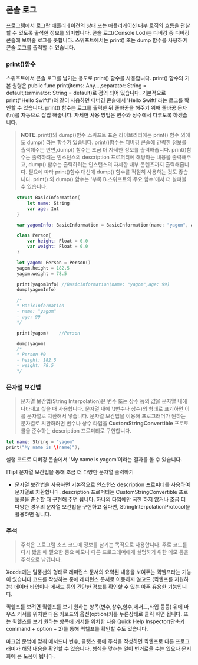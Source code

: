 ## 콘솔 로그
프로그램에서 로그란 애플리ㅔ이견의 상태 또는 애플리케이션 내부 로직의 흐름을 관찰할 수 있도록 출석한 정보를 의미합니다. 콘솔 로그(Console Lod)는 디버깅 중 디버깅 콘솔에 보여줄 로그를 뜻합니다. 스위프트에서는 print() 또는 dump 함수를 사용하여 콘솔 로그를 출력할 수 있습니다.

### print()함수
스위프트에서 콘솔 로그를 남기는 용도로 print() 함수를 사용합니다. print() 함수의 기본 원령은 public func print(items: Any...,separator: String = default,terminator: String = default)로 정의 되어 있습니다. 기본적으로 print("Hello Swift!")와 같이 사용하면 디버깅 콘솔에서 'Hello Swift!'라는 로그를 확인할 수 있습니다. print() 함수는 로그를 출력한 뒤 줄바꿈을 해주기 위해 줄바꿈 문자(\n)를 자동으로 삽입 해줍니다. 자세한 사용 방법은 변수와 상수에서 다루도록 하겠습니다.

>**NOTE**_print()와 dump()함수
스위프트 표준 라이브러리에는 print() 함수 외에도 dump() 라는 함수가 있습니다. print()함수는 디버깅 콘솔에 간략한 정보를 출력해주는 반면,dump() 함수는 조금 더 자세한 정보를 출력해줍니다. print()함수는 출력하려는 인스턴스의 description 프로퍼티에 해당하는 내용을 출력해주고, dump() 함수는 출력하려는 인스턴스의 자세한 내부 콘텐츠까지 출력해줍니다. 필요에 따라 print()함수 대신에 dump() 함수를 적절히 사용하는 것도 좋습니다. print() 와 dump() 함수는 '부록 B.스위프트의 주요 함수'에서 더 살펴볼 수 있습니다.
```swift
    struct BasicInformation{
        let name: String
        var age: Int
    }

    var yagomInfo: BasicInformation = BasicInformation(name: "yagom", age: 99)

    class Person{
        var height: Float = 0.0
        var weight: Float = 0.0
    }

    let yagom: Person = Person()
    yagom.height = 182.5
    yagom.weight = 78.5

    print(yagomInfo) //BasicInformation(name: "yagom",age: 99)
    dump(yagomInfo)

    /*
    * BasicInformation
    - name: "yagom"
    - age: 99
    */

    print(yagom)    //Person

    dump(yagom)
    /*
    * Person #0
    - height: 182.5
    - weight: 78.5
    */
```

### 문자열 보간법
>문자열 보간법(String Interpolation)은 변수 또는 상수 등의 값을 문자열 내에 나타내고 싶을 때 사용합니다. 문자열 내에 \\(변수나 상수)의 형태로 표기하면 이를 문자열로 치환해서 넣습니다. 문자열 보간법을 이용해 프로그래머가 원하는 문자열로 치환하려면 변수나 상수 타입을 **CustomStringConvertible** 프로토콜을 준수하는 description 프로퍼티로 구현합니다.

```swift
let name: String = "yagom"
print("My name is \(name)");
```

실행 코드로 디버깅 콘솔에서 'My name is yagom'이라는 결과를 볼 수 있습니다.

[Tip] 문자열 보간법을 통해 조금 더 다양한 문자열 출력하기
- 문자열 보간법을 사용하면 기본적으로 인스턴스 description 프로퍼티를 사용하여 문자열로 치환합니다. description 프로퍼티는 CustomStringConvertible 프로토콜을 준수할 때 구현해 주면 됩니다. 하나의 타입에만 국한 하지 않거나 조금 더 다양한 경우의 문자열 보간법을 구현하고 싶다면, StringInterpolationProtocol을 활용하면 됩니다.

### 주석
>주석은 프로그램 소스 코드에 정보를 남기는 목적으로 사용합니다. 주로 코드를 다시 봤을 때 필요한 중요 메모나 다른 프로그래머에게 설명하기 위한 메모 등을 주석으로 남깁니다.

Xcode에는 말풍선의 형태로 레퍼런스 문서의 요약된 내용을 보여주는 퀵헬프라는 기능이 있습니다.코드를 작성하는 중에 레퍼런스 문서로 이동하지 않고도 (퀵헬프를 지원하는) 데이터 타입이나 메서드 등의 간단한 정보를 확인할 수 있는 아주 유용한 기능입니다.

퀵헬프를 보려면 큌헬프를 보기 원하는 항목(변수,상수,함수,메서드,타입 등등) 위에 마우스 커서를 위치한 다음 키보드의 옵션(option)키를 누른상태로 클릭 하면 됩니다. 또는 퀵헬츠를 보기 원하는 항목에 커서를 위치한 다음 Quick Help Inspector(단축키 command + option + 2)를 통해 퀵헬프를 확인할 수도 있습니다.

마크업 문법에 맞춰 메서드나 변수, 클랫스 등에 주석을 작성하면 퀵헬프로 다른 프로그래머가 해당 내용을 확인할 수 있습니다. 형식을 맞추는 일이 번거로울 수는 있으나 문서화에 큰 도움이 됩니다.